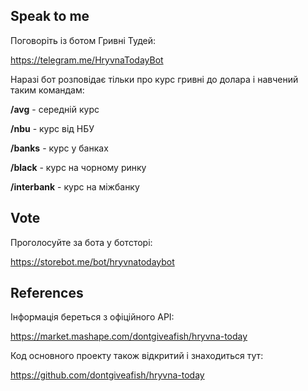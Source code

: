 ## Speak to me

Поговоріть із ботом Гривні Тудей:

https://telegram.me/HryvnaTodayBot

Наразі бот розповідає тільки про курс гривні до долара і навчений таким командам:

**/avg** - середній курс

**/nbu** - курс від НБУ

**/banks** - курс у банках

**/black** - курс на чорному ринку

**/interbank** - курс на  міжбанку

## Vote

Проголосуйте за бота у ботсторі:

https://storebot.me/bot/hryvnatodaybot

## References

Інформація береться з офіційного API:

https://market.mashape.com/dontgiveafish/hryvna-today

Код основного проекту також відкритий і знаходиться тут:

https://github.com/dontgiveafish/hryvna-today
